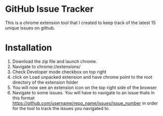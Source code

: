GitHub Issue Tracker
====================
This is a chrome extension tool that I created to keep track of the latest 15 unique issues on github. 

Installation
============
1. Download the zip file and launch chrome.
2. Navigate to chrome://extensions/
3. Check Developer mode checkbox on top right
4. click on Load unpacked extension and have chrome point to the root directory of the extension folder
5. You will now see an extension icon on the top right side of the browser
6. Navigate to some issues. You will have to navigate to an issue thats in this format https://github.com/username/repo_name/issues/issue_number in order for the tool to track the issues you navigated to.
